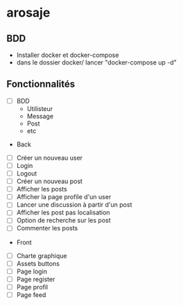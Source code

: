 # arosaje

## BDD
- Installer docker et docker-compose
- dans le dossier docker/ lancer "docker-compose up -d"

## Fonctionnalités
- [ ] BDD
  - Utilisteur
  - Message
  - Post
  - etc

- Back
- [ ] Créer un nouveau user
- [ ] Login 
- [ ] Logout
- [ ] Créer un nouveau post
- [ ] Afficher les posts
- [ ] Afficher la page profile d'un user
- [ ] Lancer une discussion à partir d'un post
- [ ] Afficher les post pas localisation
- [ ] Option de recherche sur les post
- [ ] Commenter les posts

- Front
- [ ] Charte graphique
- [ ] Assets buttons
- [ ] Page login
- [ ] Page register
- [ ] Page profil
- [ ] Page feed
